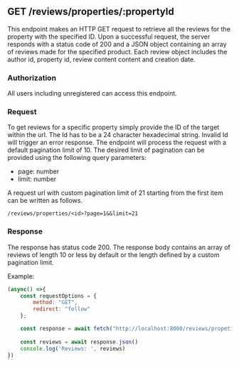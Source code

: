 ## GET /reviews/properties/:propertyId

This endpoint makes an HTTP GET request to retrieve all the reviews for the property with the specified ID. Upon a successful request, the server responds with a status code of 200 and a JSON object containing an array of reviews made for the specified product. Each review object includes the author id, property id, review content content and creation date.

### Authorization
All users including unregistered can access this endpoint.

### Request
To get reviews for a specific property simply provide the ID of the target within the url. The Id has to be a 24 character hexadecimal string. Invalid Id will trigger an error response. The endpoint will process the request with a default pagination limit of 10. The desired limit of pagination can be provided using the following query parameters:

- page: number 
- limit: number

A request url with custom pagination limit of 21 starting from the first item can be written as follows.

```
/reviews/properties/<id>?page=1&&limit=21
```


### Response
The response has status code 200. The response body contains an array of reviews of length 10 or less by default or the length defined by a custom pagination limit.


Example:
```javascript
(async() =>{
    const requestOptions = {
        method: "GET",
        redirect: "follow"
    };

    const response = await fetch("http://localhost:8000/reviews/propeties/64c9e4f2df7cc072af2ac9e8", requestOptions)
    
    const reviews = await response.json()
    console.log('Reviews: ', reviews)
})
``